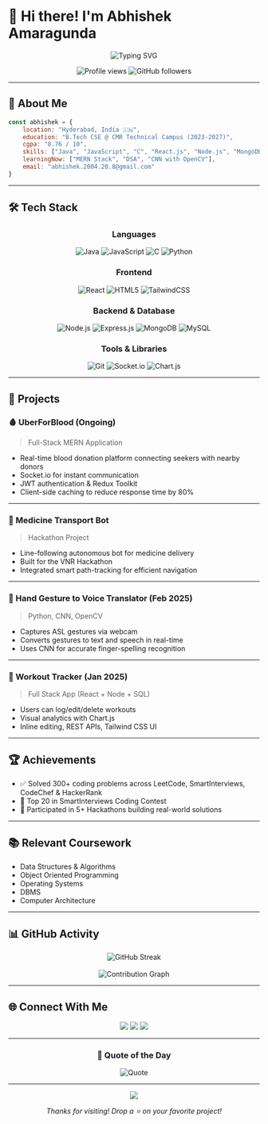 
# 👋 Hi there! I'm Abhishek Amaragunda

<div align="center">
  <img src="https://readme-typing-svg.herokuapp.com?font=Fira+Code&size=30&duration=3000&pause=1000&color=36BCF7&center=true&vCenter=true&width=600&lines=Full+Stack+Developer;Hackathon+Builder;Problem+Solver" alt="Typing SVG" />
</div>

<p align="center">
  <img src="https://komarev.com/ghpvc/?username=Abhi5hek-20&label=Profile%20views&color=0e75b6&style=flat" alt="Profile views" />
  <img src="https://img.shields.io/github/followers/Abhi5hek-20?label=Followers&style=social" alt="GitHub followers" />
</p>

---

## 🚀 About Me

```js
const abhishek = {
    location: "Hyderabad, India 🇮🇳",
    education: "B.Tech CSE @ CMR Technical Campus (2023-2027)",
    cgpa: "8.76 / 10",
    skills: ["Java", "JavaScript", "C", "React.js", "Node.js", "MongoDB", "SQL"],
    learningNow: ["MERN Stack", "DSA", "CNN with OpenCV"],
    email: "abhishek.2004.20.8@gmail.com"
}
```

---

## 🛠 Tech Stack

<div align="center">

### Languages
![Java](https://img.shields.io/badge/Java-ED8B00?style=for-the-badge&logo=java&logoColor=white)
![JavaScript](https://img.shields.io/badge/JavaScript-F7DF1E?style=for-the-badge&logo=javascript&logoColor=black)
![C](https://img.shields.io/badge/C-00599C?style=for-the-badge&logo=c&logoColor=white)
![Python](https://img.shields.io/badge/Python-3776AB?style=for-the-badge&logo=python&logoColor=white)

### Frontend
![React](https://img.shields.io/badge/React-20232A?style=for-the-badge&logo=react&logoColor=61DAFB)
![HTML5](https://img.shields.io/badge/HTML5-E34F26?style=for-the-badge&logo=html5&logoColor=white)
![TailwindCSS](https://img.shields.io/badge/Tailwind_CSS-38B2AC?style=for-the-badge&logo=tailwind-css&logoColor=white)

### Backend & Database
![Node.js](https://img.shields.io/badge/Node.js-339933?style=for-the-badge&logo=nodedotjs&logoColor=white)
![Express.js](https://img.shields.io/badge/Express.js-black?style=for-the-badge&logo=express&logoColor=white)
![MongoDB](https://img.shields.io/badge/MongoDB-4EA94B?style=for-the-badge&logo=mongodb&logoColor=white)
![MySQL](https://img.shields.io/badge/SQL-4479A1?style=for-the-badge&logo=mysql&logoColor=white)

### Tools & Libraries
![Git](https://img.shields.io/badge/Git-F05032?style=for-the-badge&logo=git&logoColor=white)
![Socket.io](https://img.shields.io/badge/Socket.io-black?style=for-the-badge&logo=socket.io)
![Chart.js](https://img.shields.io/badge/Chart.js-F5788D?style=for-the-badge&logo=chartdotjs&logoColor=white)

</div>

---

## 💼 Projects

### 🩸 UberForBlood (Ongoing)
> Full-Stack MERN Application  
- Real-time blood donation platform connecting seekers with nearby donors  
- Socket.io for instant communication  
- JWT authentication & Redux Toolkit  
- Client-side caching to reduce response time by 80%

---

### 💬 Medicine Transport Bot
> Hackathon Project  
- Line-following autonomous bot for medicine delivery  
- Built for the VNR Hackathon  
- Integrated smart path-tracking for efficient navigation

---

### 🧠 Hand Gesture to Voice Translator (Feb 2025)
> Python, CNN, OpenCV  
- Captures ASL gestures via webcam  
- Converts gestures to text and speech in real-time  
- Uses CNN for accurate finger-spelling recognition

---

### 💪 Workout Tracker (Jan 2025)
> Full Stack App (React + Node + SQL)  
- Users can log/edit/delete workouts  
- Visual analytics with Chart.js  
- Inline editing, REST APIs, Tailwind CSS UI

---

## 🏆 Achievements

- ✅ Solved 300+ coding problems across LeetCode, SmartInterviews, CodeChef & HackerRank  
- 🏅 Top 20 in SmartInterviews Coding Contest  
- 🚀 Participated in 5+ Hackathons building real-world solutions

---

## 📚 Relevant Coursework

- Data Structures & Algorithms  
- Object Oriented Programming  
- Operating Systems  
- DBMS  
- Computer Architecture

---

## 📊 GitHub Activity

<div align="center">
  <img src="https://github-readme-streak-stats.herokuapp.com/?user=Abhi5hek-20&theme=tokyonight" alt="GitHub Streak" />
  <br /><br />
  <img src="https://github-readme-activity-graph.vercel.app/graph?username=Abhi5hek-20&theme=tokyo-night&hide_border=true&area=true" alt="Contribution Graph" />
</div>

---

## 🌐 Connect With Me

<div align="center">
  <a href="https://linkedin.com/in/abhishek-a-125bb5322"><img src="https://img.shields.io/badge/LinkedIn-0077B5?style=for-the-badge&logo=linkedin&logoColor=white" /></a>
  <a href="https://github.com/Abhi5hek-20"><img src="https://img.shields.io/badge/GitHub-100000?style=for-the-badge&logo=github&logoColor=white" /></a>
  <a href="mailto:abhishek.2004.20.8@gmail.com"><img src="https://img.shields.io/badge/Email-D14836?style=for-the-badge&logo=gmail&logoColor=white" /></a>
</div>

---

<div align="center">

### 💬 Quote of the Day
![Quote](https://quotes-github-readme.vercel.app/api?type=horizontal&theme=tokyonight)

---

<img src="https://capsule-render.vercel.app/api?type=waving&color=gradient&height=60&section=footer"/>

*Thanks for visiting! Drop a ⭐ on your favorite project!*

</div>
